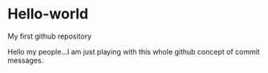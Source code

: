 # Hello-world
My first github repository

Hello my people...I am just playing with this whole github concept of commit messages. 

